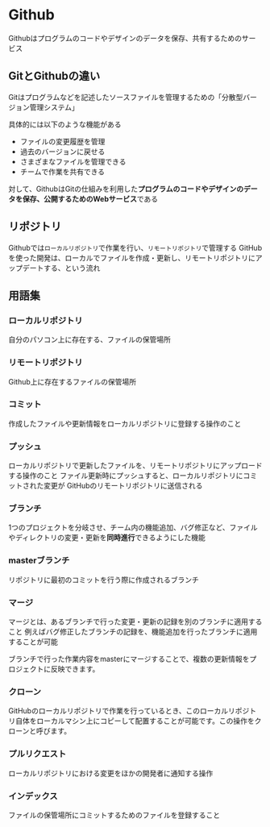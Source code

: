 # Github
Githubはプログラムのコードやデザインのデータを保存、共有するためのサービス

## GitとGithubの違い
Gitはプログラムなどを記述したソースファイルを管理するための「分散型バージョン管理システム」

具体的には以下のような機能がある
- ファイルの変更履歴を管理
- 過去のバージョンに戻せる
- さまざまなファイルを管理できる
- チームで作業を共有できる

対して、GithubはGitの仕組みを利用した**プログラムのコードやデザインのデータを保存、公開するためのWebサービス**である

## リポジトリ
Githubでは`ローカルリポジトリ`で作業を行い、`リモートリポジトリ`で管理する
GitHubを使った開発は、ローカルでファイルを作成・更新し、リモートリポジトリにアップデートする、という流れ

## 用語集
### ローカルリポジトリ
自分のパソコン上に存在する、ファイルの保管場所
### リモートリポジトリ
Github上に存在するファイルの保管場所
### コミット
作成したファイルや更新情報をローカルリポジトリに登録する操作のこと
### プッシュ
ローカルリポジトリで更新したファイルを、リモートリポジトリにアップロードする操作のこと
ファイル更新時にプッシュすると、ローカルリポジトリにコミットされた変更が GitHubのリモートリポジトリに送信される
### ブランチ
1つのプロジェクトを分岐させ、チーム内の機能追加、バグ修正など、ファイルやディレクトリの変更・更新を**同時進行**できるようにした機能
### masterブランチ
リポジトリに最初のコミットを行う際に作成されるブランチ
### マージ
マージとは、あるブランチで行った変更・更新の記録を別のブランチに適用すること
例えばバグ修正したブランチの記録を、機能追加を行ったブランチに適用することが可能

ブランチで行った作業内容をmasterにマージすることで、複数の更新情報をプロジェクトに反映できます。
### クローン
GitHubのローカルリポジトリで作業を行っているとき、このローカルリポジトリ自体をローカルマシン上にコピーして配置することが可能です。この操作をクローンと呼びます。
### プルリクエスト
ローカルリポジトリにおける変更をほかの開発者に通知する操作
### インデックス
ファイルの保管場所にコミットするためのファイルを登録すること
